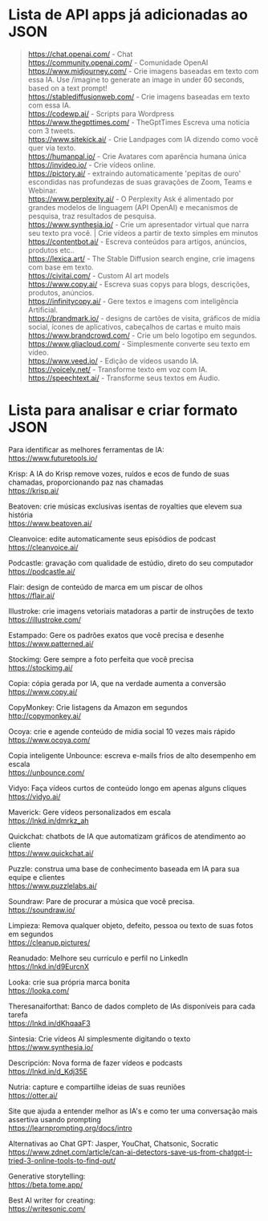 # Lista de API apps já adicionadas ao JSON

> https://chat.openai.com/ - Chat  
> https://community.openai.com/ - Comunidade OpenAI  
> https://www.midjourney.com/ - Crie imagens baseadas em texto com essa IA. Use /imagine to generate an image in under 60 seconds, based on a text prompt!  
> https://stablediffusionweb.com/ - Crie imagens baseadas em texto com essa IA.  
> https://codewp.ai/ - Scripts para Wordpress  
> https://www.thegpttimes.com/ - TheGptTimes Escreva uma noticia com 3 tweets.  
> https://www.sitekick.ai/ - Crie Landpages com IA dizendo como você quer via texto.  
> https://humanpal.io/ - Crie Avatares com aparência humana única  
> https://invideo.io/ - Crie vídeos online.  
> https://pictory.ai/ - extraindo automaticamente 'pepitas de ouro' escondidas nas profundezas de suas gravações de Zoom, Teams e Webinar.  
> https://www.perplexity.ai/ - O Perplexity Ask é alimentado por grandes modelos de linguagem (API OpenAI) e mecanismos de pesquisa, traz resultados de pesquisa.  
> https://www.synthesia.io/ - Crie um apresentador virtual que narra seu texto pra você. | Crie vídeos a partir de texto simples em minutos  
> https://contentbot.ai/ - Escreva conteúdos para artigos, anúncios, produtos etc..  
> https://lexica.art/ - The Stable Diffusion search engine, crie imagens com base em texto.  
> https://civitai.com/ - Custom AI art models  
> https://www.copy.ai/ - Escreva suas copys para blogs, descrições, produtos, anúncios.  
> https://infinitycopy.ai/ - Gere textos e imagens com inteligência Artificial.  
> https://brandmark.io/ - designs de cartões de visita, gráficos de mídia social, ícones de aplicativos, cabeçalhos de cartas e muito mais  
> https://www.brandcrowd.com/ - Crie um belo logotipo em segundos.  
> https://www.gliacloud.com/ - Simplesmente converte seu texto em vídeo.  
> https://www.veed.io/ - Edição de vídeos usando IA.  
> https://voicely.net/ - Transforme texto em voz com IA.  
> https://speechtext.ai/ - Transforme seus textos em Áudio.  


# Lista para analisar e criar formato JSON


Para identificar as melhores ferramentas de IA:  
https://www.futuretools.io/ 

Krisp: A IA do Krisp remove vozes, ruídos e ecos de fundo de suas chamadas, proporcionando paz nas chamadas  
https://krisp.ai/

Beatoven: crie músicas exclusivas isentas de royalties que elevem sua história  
https://www.beatoven.ai/

Cleanvoice: edite automaticamente seus episódios de podcast  
https://cleanvoice.ai/

Podcastle: gravação com qualidade de estúdio, direto do seu computador  
https://podcastle.ai/

Flair: design de conteúdo de marca em um piscar de olhos  
https://flair.ai/

Illustroke: crie imagens vetoriais matadoras a partir de instruções de texto  
https://illustroke.com/

Estampado: Gere os padrões exatos que você precisa e desenhe  
https://www.patterned.ai/

Stockimg: Gere sempre a foto perfeita que você precisa  
https://stockimg.ai/

Copia: cópia gerada por IA, que na verdade aumenta a conversão  
https://www.copy.ai/

CopyMonkey: Crie listagens da Amazon em segundos  
http://copymonkey.ai/

Ocoya: crie e agende conteúdo de mídia social 10 vezes mais rápido  
https://www.ocoya.com/

Copia inteligente Unbounce: escreva e-mails frios de alto desempenho em escala  
https://unbounce.com/

Vidyo: Faça vídeos curtos de conteúdo longo em apenas alguns cliques  
https://vidyo.ai/

Maverick: Gere vídeos personalizados em escala  
https://lnkd.in/dmrkz_ah

Quickchat: chatbots de IA que automatizam gráficos de atendimento ao cliente  
https://www.quickchat.ai/

Puzzle: construa uma base de conhecimento baseada em IA para sua equipe e clientes  
https://www.puzzlelabs.ai/

Soundraw: Pare de procurar a música que você precisa.  
https://soundraw.io/

Limpieza: Remova qualquer objeto, defeito, pessoa ou texto de suas fotos em segundos  
https://cleanup.pictures/

Reanudado: Melhore seu currículo e perfil no LinkedIn  
https://lnkd.in/d9EurcnX

Looka: crie sua própria marca bonita  
https://looka.com/

Theresanaiforthat: Banco de dados completo de IAs disponíveis para cada tarefa  
https://lnkd.in/dKhqaaF3

Sintesia: Crie vídeos AI simplesmente digitando o texto  
https://www.synthesia.io/

Descripción: Nova forma de fazer vídeos e podcasts  
https://lnkd.in/d_Kdj35E

Nutria: capture e compartilhe ideias de suas reuniões  
https://otter.ai/

Site que ajuda a entender melhor as IA's e como ter uma conversação mais assertiva usando prompting  
https://learnprompting.org/docs/intro

Alternativas ao Chat GPT: Jasper, YouChat, Chatsonic, Socratic  
https://www.zdnet.com/article/can-ai-detectors-save-us-from-chatgpt-i-tried-3-online-tools-to-find-out/ 

Generative storytelling:  
https://beta.tome.app/

Best AI writer for creating:  
https://writesonic.com/